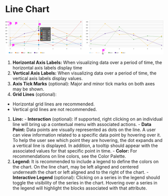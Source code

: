 # Line Chart

![#callout-1](./img/line-chart-callout.png)

  1. **Horizontal Axis Labels:** When visualizing data over a period of time, the horizontal axis labels display time
  1. **Vertical Axis Labels:** When visualizing data over a period of time, the vertical axis labels display values.
  1. **Axis Tick Marks** (optional): Major and minor tick marks on both axes may be shown.
  1. **Grid Lines** (optional):
   - Horizontal grid lines are recommended.
   - Vertical grid lines are not recommended.
  1. **Line:**
    - **Interaction** (optional): If supported, right clicking on an individual line will bring up a contextual menu with associated actions.
    - **Data Point:** Data points are visually represented as dots on the line. A user can view information related to a specific data point by hovering over it. To help the user see which point they are hovering, the dot expands and a vertical line is displayed. In addition, a tooltip should appear with the associated values for that specific point in time.
    - **Color:** For recommendations on line colors, see the Color Palette.
  1. **Legend:** It is recommended to include a legend to define the colors on the chart. On the line chart, may be left aligned and centered underneath the chart or left aligned and to the right of the chart.
    - **Interactive Legend** (optional): Clicking on a series in the legend should toggle the visibility of the series in the chart. Hovering over a series in the legend will highlight the blocks associated with that attribute.
